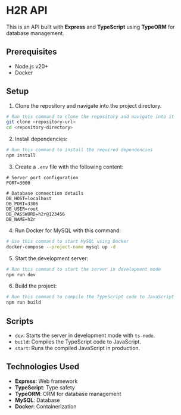 # H2R API

This is an API built with **Express** and **TypeScript** using **TypeORM** for database management.

## Prerequisites

- Node.js v20+
- Docker

## Setup

1. Clone the repository and navigate into the project directory.

```bash
# Run this command to clone the repository and navigate into it
git clone <repository-url>
cd <repository-directory>
```

2. Install dependencies:

```bash
# Run this command to install the required dependencies
npm install
```

3. Create a `.env` file with the following content:

```env
# Server port configuration
PORT=3000

# Database connection details
DB_HOST=localhost
DB_PORT=3306
DB_USER=root
DB_PASSWORD=h2r@123456
DB_NAME=h2r
```

4. Run Docker for MySQL with this command:

```bash
# Use this command to start MySQL using Docker
docker-compose --project-name mysql up -d
```

5. Start the development server:

```bash
# Run this command to start the server in development mode
npm run dev
```

6. Build the project:

```bash
# Run this command to compile the TypeScript code to JavaScript
npm run build
```

## Scripts

- `dev`: Starts the server in development mode with `ts-node`.
- `build`: Compiles the TypeScript code to JavaScript.
- `start`: Runs the compiled JavaScript in production.

## Technologies Used

- **Express**: Web framework
- **TypeScript**: Type safety
- **TypeORM**: ORM for database management
- **MySQL**: Database
- **Docker**: Containerization
